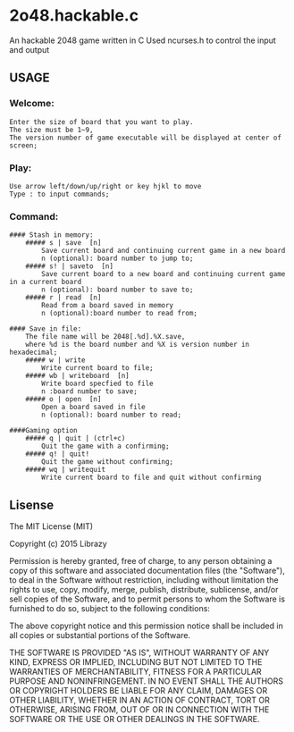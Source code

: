 # 2o48.hackable.c
An hackable 2048 game written in C
Used ncurses.h to control the input and output


## USAGE

### Welcome:
	Enter the size of board that you want to play.
	The size must be 1~9,
	The version number of game executable will be displayed at center of screen;
	
	
### Play:
	Use arrow left/down/up/right or key hjkl to move
	Type : to input commands;
	
	
### Command:
	
	#### Stash in memory:
		##### s | save  [n]
			Save current board and continuing current game in a new board
			n (optional): board number to jump to;
		##### s! | saveto  [n]
			Save current board to a new board and continuing current game in a current board
			n (optional): board number to save to;
		##### r | read  [n]
			Read from a board saved in memory
			n (optional):board number to read from;
			
	#### Save in file:
		The file name will be 2048[.%d].%X.save,
		where %d is the board number and %X is version number in hexadecimal;
		##### w | write
			Write current board to file;
		##### wb | writeboard  [n]
			Write board specfied to file
			n :board number to save;
		##### o | open  [n]
			Open a board saved in file
			n (optional): board number to read;
	
	####Gaming option
		##### q | quit | (ctrl+c)
			Quit the game with a confirming;
		##### q! | quit!
			Quit the game without confirming;
		##### wq | writequit
			Write current board to file and quit without confirming
			
## Lisense
The MIT License (MIT)

Copyright (c) 2015 Librazy

Permission is hereby granted, free of charge, to any person obtaining a copy
of this software and associated documentation files (the "Software"), to deal
in the Software without restriction, including without limitation the rights
to use, copy, modify, merge, publish, distribute, sublicense, and/or sell
copies of the Software, and to permit persons to whom the Software is
furnished to do so, subject to the following conditions:

The above copyright notice and this permission notice shall be included in all
copies or substantial portions of the Software.

THE SOFTWARE IS PROVIDED "AS IS", WITHOUT WARRANTY OF ANY KIND, EXPRESS OR
IMPLIED, INCLUDING BUT NOT LIMITED TO THE WARRANTIES OF MERCHANTABILITY,
FITNESS FOR A PARTICULAR PURPOSE AND NONINFRINGEMENT. IN NO EVENT SHALL THE
AUTHORS OR COPYRIGHT HOLDERS BE LIABLE FOR ANY CLAIM, DAMAGES OR OTHER
LIABILITY, WHETHER IN AN ACTION OF CONTRACT, TORT OR OTHERWISE, ARISING FROM,
OUT OF OR IN CONNECTION WITH THE SOFTWARE OR THE USE OR OTHER DEALINGS IN THE
SOFTWARE.